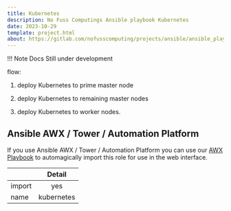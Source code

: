 ```yaml
---
title: Kubernetes
description: No Fuss Computings Ansible playbook Kubernetes
date: 2023-10-29
template: project.html
about: https://gitlab.com/nofusscomputing/projects/ansible/ansible_playbooks
---
```


!!! Note
    Docs Still under development

flow:
1. deploy Kubernetes to prime master node

1. deploy Kubernetes to remaining master nodes

1. deploy Kubernetes to worker nodes.

## Ansible AWX / Tower / Automation Platform

If you use Ansible  AWX / Tower / Automation Platform you can use our [AWX Playbook](awx.md) to automagically import this role for use in the web interface.

| | Detail|
|:---|:---:|
| import | yes |
| name | kubernetes |
